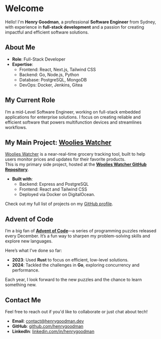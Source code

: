 # Welcome

Hello! I'm **Henry Goodman**, a professional **Software Engineer** from Sydney, with experience in **full-stack development** and a passion for creating impactful and efficient software solutions.

## About Me

- **Role**: Full-Stack Developer
- **Expertise**:
  - Frontend: React, Next.js, Tailwind CSS
  - Backend: Go, Node.js, Python
  - Database: PostgreSQL, MongoDB
  - DevOps: Docker, Jenkins, Gitea

## My Current Role

I’m a mid-Level Software Engineer, working on full-stack embedded applications for enterprise solutions.
I focus on creating reliable and efficient software that powers multifunction devices and streamlines workflows.

## My Main Project: [Woolies Watcher](https://woolieswatcher.com)

[Woolies Watcher](https://woolieswatcher.com) is a near-real-time grocery tracking tool, built to help users monitor prices and updates for their favorite products.  
This is my primary side project, hosted at the **[Woolies Watcher GitHub Repository](https://github.com/henrygoodman/woolies-watcher)**.

- **Built with**:
  - Backend: Express and PostgreSQL
  - Frontend: React and Tailwind CSS
  - Deployed via Docker on DigitalOcean.

Check out my full list of projects on my [GitHub profile](https://github.com/henrygoodman).

## Advent of Code

I’m a big fan of **[Advent of Code](https://adventofcode.com)**—a series of programming puzzles released every December.
It’s a fun way to sharpen my problem-solving skills and explore new languages.

Here’s what I’ve done so far:

- **2023**: Used **Rust** to focus on efficient, low-level solutions.
- **2024**: Tackled the challenges in **Go**, exploring concurrency and performance.

Each year, I look forward to the new puzzles and the chance to learn something new.

## Contact Me

Feel free to reach out if you'd like to collaborate or just chat about tech!

- **Email**: <contact@henrygoodman.dev>
- **GitHub**: [github.com/henrygoodman](https://github.com/henrygoodman)
- **LinkedIn**: [linkedin.com/in/henrygoodman](https://www.linkedin.com/in/henry-goodman-9b7383225/)
